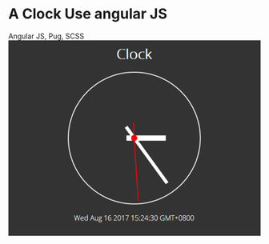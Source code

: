 A Clock Use angular JS
======================
Angular JS, Pug, SCSS
![](https://github.com/PoetLiu/web/blob/master/Clock/intro.png?raw=true)
